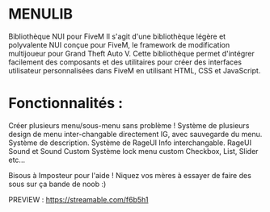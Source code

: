# MENULIB
 Bibliothèque NUI pour FiveM  Il s'agit d'une bibliothèque légère et polyvalente NUI conçue pour FiveM, le framework de modification multijoueur pour Grand Theft Auto V. Cette bibliothèque permet d'intégrer facilement des composants et des utilitaires pour créer des interfaces utilisateur personnalisées dans FiveM en utilisant HTML, CSS et JavaScript.

 
 # Fonctionnalités :  
 Créer plusieurs menu/sous-menu sans problème ! 
 Système de plusieurs design de menu inter-changable directement IG, avec sauvegarde du menu. 
 Système de description. Système de RageUI Info interchangable. 
 RageUI Sound et Sound Custom 
 Système lock menu custom Checkbox, List, Slider etc...


Bisous à Imposteur pour l'aide ! Niquez vos mères à essayer de faire des sous sur ça bande de noob :)


PREVIEW : https://streamable.com/f6b5h1
